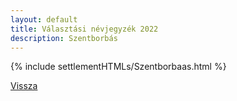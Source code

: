 ```yaml
---
layout: default
title: Választási névjegyzék 2022
description: Szentborbás
---
```


{% include settlementHTMLs/Szentborbaas.html %}

[Vissza](./)